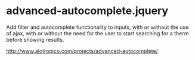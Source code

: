 # advanced-autocomplete.jquery
Add filter and autocomplete functionality to inputs, with or without the use of ajax, with or without the need for the user to start searching for a therm before showing results.

http://www.alotropico.com/projects/advanced-autocomplete/
